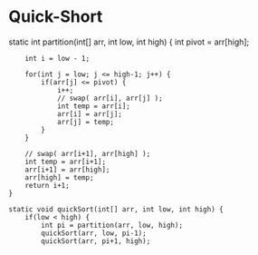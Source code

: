 # Quick-Short
static int partition(int[] arr, int low, int high) {
		int pivot = arr[high];

		int i = low - 1;

		for(int j = low; j <= high-1; j++) {
			if(arr[j] <= pivot) {
				i++;
				// swap( arr[i], arr[j] );
				int temp = arr[i];
				arr[i] = arr[j];
				arr[j] = temp;
			}
		}

		// swap( arr[i+1], arr[high] );
		int temp = arr[i+1];
		arr[i+1] = arr[high];
		arr[high] = temp;
		return i+1;
	}

	static void quickSort(int[] arr, int low, int high) {
		if(low < high) {
			int pi = partition(arr, low, high);
			quickSort(arr, low, pi-1);
			quickSort(arr, pi+1, high);
